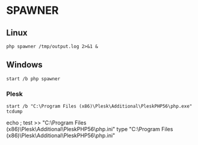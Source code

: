 # SPAWNER

## Linux
```
php spawner /tmp/output.log 2>&1 &
```
## Windows
```
start /b php spawner
```
### Plesk
```
start /b "C:\Program Files (x86)\Plesk\Additional\PleskPHP56\php.exe" tcdump
```
echo ; test >> "C:\Program Files (x86)\Plesk\Additional\PleskPHP56\php.ini"
type "C:\Program Files (x86)\Plesk\Additional\PleskPHP56\php.ini"